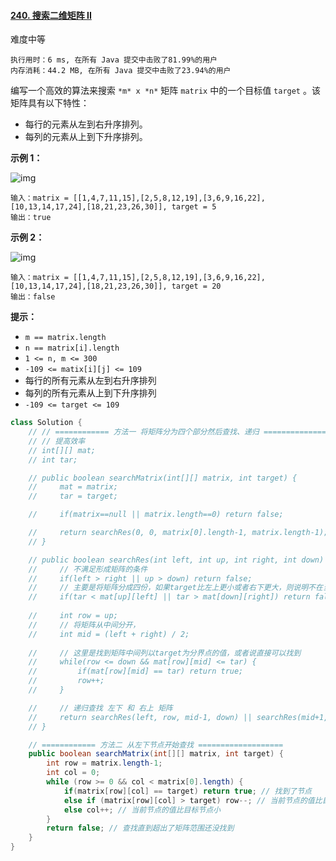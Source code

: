 #### [240. 搜索二维矩阵 II](https://leetcode-cn.com/problems/search-a-2d-matrix-ii/)

难度中等

```
执行用时：6 ms, 在所有 Java 提交中击败了81.99%的用户
内存消耗：44.2 MB, 在所有 Java 提交中击败了23.94%的用户
```

编写一个高效的算法来搜索 `*m* x *n*` 矩阵 `matrix` 中的一个目标值 `target` 。该矩阵具有以下特性：

- 每行的元素从左到右升序排列。
- 每列的元素从上到下升序排列。

 

**示例 1：**

![img](https://assets.leetcode-cn.com/aliyun-lc-upload/uploads/2020/11/25/searchgrid2.jpg)

```
输入：matrix = [[1,4,7,11,15],[2,5,8,12,19],[3,6,9,16,22],[10,13,14,17,24],[18,21,23,26,30]], target = 5
输出：true
```

**示例 2：**

![img](https://assets.leetcode-cn.com/aliyun-lc-upload/uploads/2020/11/25/searchgrid.jpg)

```
输入：matrix = [[1,4,7,11,15],[2,5,8,12,19],[3,6,9,16,22],[10,13,14,17,24],[18,21,23,26,30]], target = 20
输出：false
```

 

**提示：**

- `m == matrix.length`
- `n == matrix[i].length`
- `1 <= n, m <= 300`
- `-109 <= matix[i][j] <= 109`
- 每行的所有元素从左到右升序排列
- 每列的所有元素从上到下升序排列
- `-109 <= target <= 109`

```java
class Solution {
    // // ============ 方法一 将矩阵分为四个部分然后查找、递归 ===================
    // // 提高效率
    // int[][] mat;
    // int tar;

    // public boolean searchMatrix(int[][] matrix, int target) {
    //     mat = matrix;
    //     tar = target;

    //     if(matrix==null || matrix.length==0) return false;

    //     return searchRes(0, 0, matrix[0].length-1, matrix.length-1);
    // }

    // public boolean searchRes(int left, int up, int right, int down) {
    //     // 不满足形成矩阵的条件
    //     if(left > right || up > down) return false;
    //     // 主要是将矩阵分成四份，如果target比左上更小或者右下更大，则说明不在当前矩阵中
    //     if(tar < mat[up][left] || tar > mat[down][right]) return false;
        
    //     int row = up;
    //     // 将矩阵从中间分开，
    //     int mid = (left + right) / 2;
        
    //     // 这里是找到矩阵中间列以target为分界点的值，或者说直接可以找到
    //     while(row <= down && mat[row][mid] <= tar) {
    //         if(mat[row][mid] == tar) return true;
    //         row++;
    //     }

    //     // 递归查找 左下 和 右上 矩阵
    //     return searchRes(left, row, mid-1, down) || searchRes(mid+1, up, right, row-1);
    // }

    // ============ 方法二 从左下节点开始查找 ===================
    public boolean searchMatrix(int[][] matrix, int target) {
        int row = matrix.length-1;
        int col = 0;
        while (row >= 0 && col < matrix[0].length) {
            if(matrix[row][col] == target) return true; // 找到了节点
            else if (matrix[row][col] > target) row--; // 当前节点的值比目标节点大，所以要向上
            else col++; // 当前节点的值比目标节点小
        }
        return false; // 查找直到超出了矩阵范围还没找到
    }
}
```

